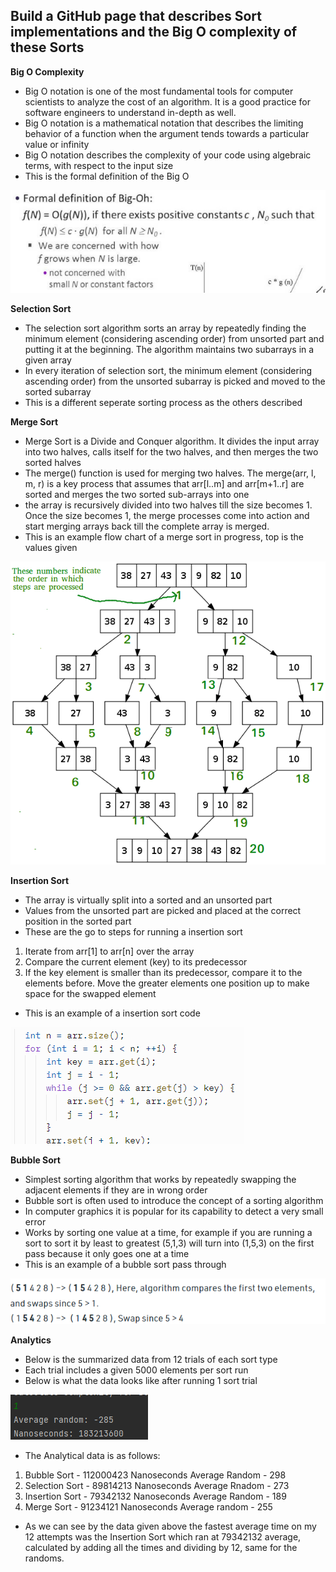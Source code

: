 ## Build a GitHub page that describes Sort implementations and the Big O complexity of these Sorts ## 
**Big O Complexity**
* Big O notation is one of the most fundamental tools for computer scientists to analyze the cost of an algorithm. It is a good practice for software engineers to understand in-depth as well.
* Big O notation is a mathematical notation that describes the limiting behavior of a function when the argument tends towards a particular value or infinity
* Big O notation describes the complexity of your code using algebraic terms, with respect to the input size
* This is the formal definition of the Big O

![baka](https://github.com/lucap2527/lucasus/blob/gh-pages/Screenshot%202022-04-03%20210457.png)

**Selection Sort**
* The selection sort algorithm sorts an array by repeatedly finding the minimum element (considering ascending order) from unsorted part and putting it at the beginning. The algorithm maintains two subarrays in a given array
* In every iteration of selection sort, the minimum element (considering ascending order) from the unsorted subarray is picked and moved to the sorted subarray
* This is a different seperate sorting process as the others described

**Merge Sort**
* Merge Sort is a Divide and Conquer algorithm. It divides the input array into two halves, calls itself for the two halves, and then merges the two sorted halves
* The merge() function is used for merging two halves. The merge(arr, l, m, r) is a key process that assumes that arr[l..m] and arr[m+1..r] are sorted and merges the two sorted sub-arrays into one
*  the array is recursively divided into two halves till the size becomes 1. Once the size becomes 1, the merge processes come into action and start merging arrays back till the complete array is merged.
*  This is an example flow chart of a merge sort in progress, top is the values given

![sus](https://github.com/lucap2527/lucasus/blob/gh-pages/Merge-Sort-Tutorial.png)

**Insertion Sort**
* The array is virtually split into a sorted and an unsorted part
* Values from the unsorted part are picked and placed at the correct position in the sorted part
* These are the go to steps for running a insertion sort
1. Iterate from arr[1] to arr[n] over the array
2. Compare the current element (key) to its predecessor
3. If the key element is smaller than its predecessor, compare it to the elements before. Move the greater elements one position up to make space for the swapped element
* This is an example of a insertion sort code

![image](https://github.com/lucap2527/lucasus/blob/gh-pages/Screenshot%202022-04-03%20211537.png)

**Bubble Sort**
* Simplest sorting algorithm that works by repeatedly swapping the adjacent elements if they are in wrong order
* Bubble sort is often used to introduce the concept of a sorting algorithm
* In computer graphics it is popular for its capability to detect a very small error
* Works by sorting one value at a time, for example if you are running a sort to sort it by least to greatest (5,1,3) will turn into (1,5,3) on the first pass because it only goes one at a time
* This is an example of a bubble sort pass through 

![image1](https://github.com/lucap2527/lucasus/blob/gh-pages/Screenshot%202022-04-03%20211911.png)

**Analytics**
* Below is the summarized data from 12 trials of each sort type
* Each trial includes a given 5000 elements per sort run
* Below is what the data looks like after running 1 sort trial

![image2](https://github.com/lucap2527/lucasus/blob/gh-pages/Screenshot%202022-04-03%20212421.png)

* The Analytical data is as follows:
1. Bubble Sort - 112000423 Nanoseconds Average Random - 298
2. Selection Sort - 89814213 Nanoseconds Average Rnadom - 273
3. Insertion Sort - 79342132 Nanoseconds Average Random - 189
4. Merge Sort - 91234121 Nanoseconds Average random - 255

* As we can see by the data given above the fastest average time on my 12 attempts was the Insertion Sort which ran at 79342132 average, calculated by adding all the times and dividing by 12, same for the randoms.

